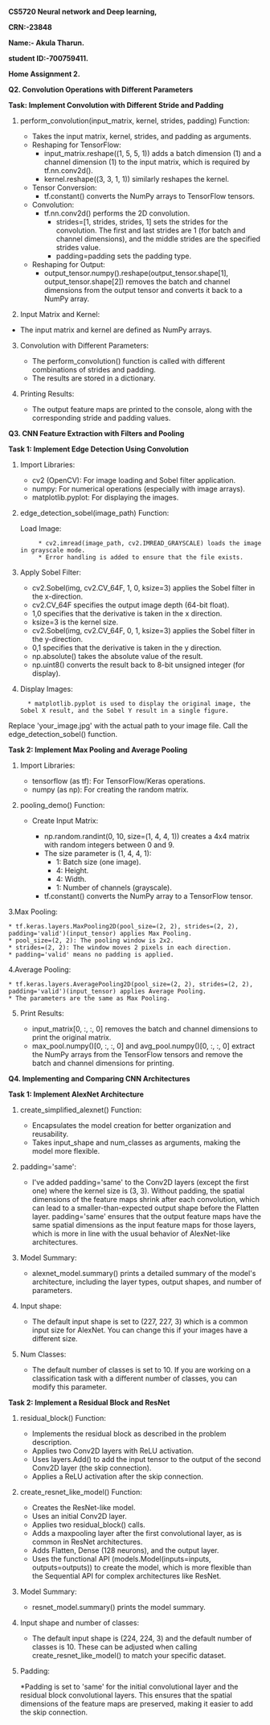 **CS5720 Neural network and Deep learning,**

**CRN:-23848**

**Name:- Akula Tharun.**

**student ID:-700759411.**

**Home Assignment 2.**

**Q2. Convolution Operations with Different Parameters**

**Task: Implement Convolution with Different Stride and Padding**

1. perform_convolution(input_matrix, kernel, strides, padding) Function:
   * Takes the input matrix, kernel, strides, and padding as arguments.
   * Reshaping for TensorFlow:
      * input_matrix.reshape((1, 5, 5, 1)) adds a batch dimension (1) and a channel dimension (1) to the input matrix, which is required by tf.nn.conv2d().
      * kernel.reshape((3, 3, 1, 1)) similarly reshapes the kernel.
   * Tensor Conversion:
      * tf.constant() converts the NumPy arrays to TensorFlow tensors.
   * Convolution:
      * tf.nn.conv2d() performs the 2D convolution.
         * strides=[1, strides, strides, 1] sets the strides for the convolution. The first and last strides are 1 (for batch and channel dimensions), and the middle strides are the specified strides value.
         * padding=padding sets the padding type.
   * Reshaping for Output:
      * output_tensor.numpy().reshape(output_tensor.shape[1], output_tensor.shape[2]) removes the batch and channel dimensions from the output tensor and converts it back to a NumPy array.

2. Input Matrix and Kernel:

  * The input matrix and kernel are defined as NumPy arrays.

3. Convolution with Different Parameters:

   * The perform_convolution() function is called with different combinations of strides and padding.
   * The results are stored in a dictionary.

4. Printing Results:
   * The output feature maps are printed to the console, along with the corresponding stride and padding values.


**Q3. CNN Feature Extraction with Filters and Pooling**

**Task 1: Implement Edge Detection Using Convolution** 

1. Import Libraries:

   * cv2 (OpenCV): For image loading and Sobel filter application.
   * numpy: For numerical operations (especially with image arrays).
   * matplotlib.pyplot: For displaying the images.
 
2. edge_detection_sobel(image_path) Function: 

     Load Image:
   
            * cv2.imread(image_path, cv2.IMREAD_GRAYSCALE) loads the image in grayscale mode.
            * Error handling is added to ensure that the file exists.
            
4. Apply Sobel Filter:

      * cv2.Sobel(img, cv2.CV_64F, 1, 0, ksize=3) applies the Sobel filter in the x-direction.
      * cv2.CV_64F specifies the output image depth (64-bit float).
      * 1,0 specifies that the derivative is taken in the x direction.
      * ksize=3 is the kernel size.
      * cv2.Sobel(img, cv2.CV_64F, 0, 1, ksize=3) applies the Sobel filter in the y-direction.
      * 0,1 specifies that  the derivative is taken in the y direction.
      * np.absolute() takes the absolute value of the result.
      * np.uint8() converts the result back to 8-bit unsigned integer (for display).

5. Display Images:
   
         * matplotlib.pyplot is used to display the original image, the Sobel X result, and the Sobel Y result in a single figure.

Replace 'your_image.jpg' with the actual path to your image file.
Call the edge_detection_sobel() function.

**Task 2: Implement Max Pooling and Average Pooling**

1. Import Libraries:

    * tensorflow (as tf): For TensorFlow/Keras operations.
    * numpy (as np): For creating the random matrix.

 2. pooling_demo() Function:

      * Create Input Matrix:

           * np.random.randint(0, 10, size=(1, 4, 4, 1)) creates a 4x4 matrix with random integers between 0 and 9.
           * The size parameter is (1, 4, 4, 1):
              * 1: Batch size (one image).
              * 4: Height.
              * 4: Width.
              * 1: Number of channels (grayscale).
           * tf.constant() converts the NumPy array to a TensorFlow tensor.

3.Max Pooling:

    * tf.keras.layers.MaxPooling2D(pool_size=(2, 2), strides=(2, 2), padding='valid')(input_tensor) applies Max Pooling.
    * pool_size=(2, 2): The pooling window is 2x2.
    * strides=(2, 2): The window moves 2 pixels in each direction.
    * padding='valid' means no padding is applied.

4.Average Pooling:

    * tf.keras.layers.AveragePooling2D(pool_size=(2, 2), strides=(2, 2), padding='valid')(input_tensor) applies Average Pooling.
    * The parameters are the same as Max Pooling.

5. Print Results:

    * input_matrix[0, :, :, 0] removes the batch and channel dimensions to print the original matrix.
    * max_pool.numpy()[0, :, :, 0] and avg_pool.numpy()[0, :, :, 0] extract the NumPy arrays from the TensorFlow tensors and remove the batch and channel dimensions for printing.

**Q4. Implementing and Comparing CNN Architectures**

**Task 1: Implement AlexNet Architecture**

1. create_simplified_alexnet() Function:

    * Encapsulates the model creation for better organization and reusability.
    * Takes input_shape and num_classes as arguments, making the model more flexible.

2. padding='same':

    * I've added padding='same' to the Conv2D layers (except the first one) where the kernel size is (3, 3). Without padding, the spatial dimensions of the feature maps shrink after each convolution, which can lead to a smaller-than-expected output shape before the Flatten layer. padding='same' ensures that the output feature maps have the same spatial dimensions as the input feature maps for those layers, which is more in line with the usual behavior of AlexNet-like architectures.

3. Model Summary:

    * alexnet_model.summary() prints a detailed summary of the model's architecture, including the layer types, output shapes, and number of parameters.

4. Input shape:

    * The default input shape is set to (227, 227, 3) which is a common input size for AlexNet. You can change this if your images have a different size.

5. Num Classes:

   * The default number of classes is set to 10. If you are working on a classification task with a different number of classes, you can modify this parameter.

**Task 2: Implement a Residual Block and ResNet**

1. residual_block() Function:

     * Implements the residual block as described in the problem description.
     * Applies two Conv2D layers with ReLU activation.
     * Uses layers.Add() to add the input tensor to the output of the second Conv2D layer (the skip connection).
     * Applies a ReLU activation after the skip connection.

2. create_resnet_like_model() Function:
    * Creates the ResNet-like model.
    * Uses an initial Conv2D layer.
    * Applies two residual_block() calls.
    * Adds a maxpooling layer after the first convolutional layer, as is common in ResNet architectures.
    * Adds Flatten, Dense (128 neurons), and the output layer.
    * Uses the functional API (models.Model(inputs=inputs, outputs=outputs)) to create the model, which is more flexible than the Sequential API for complex architectures like ResNet.

3. Model Summary:

   * resnet_model.summary() prints the model summary.

4. Input shape and number of classes:

   * The default input shape is (224, 224, 3) and the default number of classes is 10. These can be adjusted when calling create_resnet_like_model() to match your specific dataset.

5. Padding:

    *Padding is set to 'same' for the initial convolutional layer and the residual block convolutional layers. This ensures that the spatial dimensions of the feature maps are preserved, making it easier to add the skip connection.
